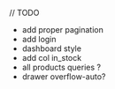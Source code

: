 // TODO

- add proper pagination
- add login
- dashboard style
- add col in_stock
- all products queries ?
- drawer overflow-auto?
